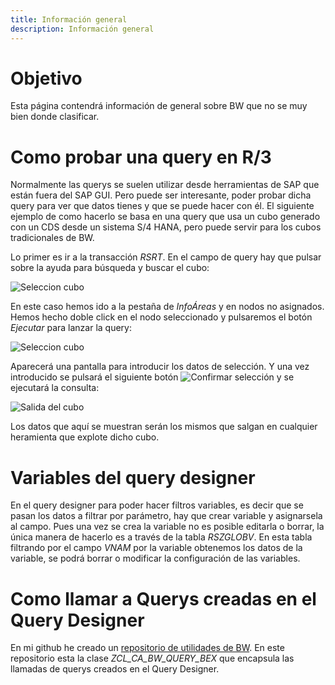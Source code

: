 ```yaml
---
title: Información general
description: Información general
---
```


# Objetivo

Esta página contendrá información de general sobre BW que no se muy bien donde clasificar.

# Como probar una query en R/3

Normalmente las querys se suelen utilizar desde herramientas de SAP que están fuera del SAP GUI. Pero puede ser interesante, poder probar dicha query para ver que datos tienes y que se puede hacer con él. El siguiente ejemplo de como hacerlo se basa en una query que usa un cubo generado con un CDS desde un sistema S/4 HANA, pero puede servir para los cubos tradicionales de BW.

Lo primer es ir a la transacción *RSRT*. En el campo de query hay que pulsar sobre la ayuda para búsqueda y buscar el cubo:

![Seleccion cubo](/images/sap/BW/info_general_seleccion_cubo.png)

En este caso hemos ido a la pestaña de *InfoÁreas* y en nodos no asignados. Hemos hecho doble click en el nodo seleccionado y pulsaremos el botón *Ejecutar* para lanzar la query:

![Seleccion cubo](/images/sap/BW/info_general_pantalla_sel_cubo.png)

Aparecerá una pantalla para introducir los datos de selección. Y una vez introducido se pulsará el siguiente botón ![Confirmar selección](/images/sap/BW/info_general_pantalla_sel_cubo_confirmar.png) y se ejecutará la consulta:

![Salida del cubo](/images/sap/BW/info_general_salida_cubo.png)

Los datos que aquí se muestran serán los mismos que salgan en cualquier heramienta que explote dicho cubo.

# Variables del query designer

En el query designer para poder hacer filtros variables, es decir que se pasan los datos a filtrar por parámetro, hay que crear variable y asignarsela al campo. Pues una vez se crea la variable no es posible editarla o borrar, la única manera de hacerlo es a través de la tabla *RSZGLOBV*. En esta tabla filtrando por el campo *VNAM* por la variable obtenemos los datos de la variable, se podrá borrar o modificar la configuración de las variables.

# Como llamar a Querys creadas en el Query Designer

En mi github he creado un [repositorio de utilidades de BW](https://github.com/irodrigob/ABAP_BW_UTILS). En este repositorio esta la clase *ZCL_CA_BW_QUERY_BEX* que encapsula las llamadas de querys creados en el Query Designer.


